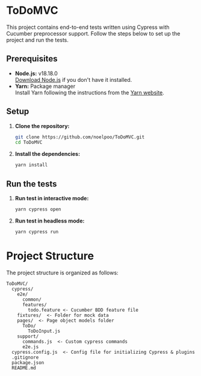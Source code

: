 # ToDoMVC

This project contains end-to-end tests written using Cypress with Cucumber preprocessor support. Follow the steps below to set up the project and run the tests.

## Prerequisites
- **Node.js:** v18.18.0  
  [Download Node.js](https://nodejs.org/) if you don't have it installed.
- **Yarn:** Package manager  
  Install Yarn following the instructions from the [Yarn website](https://classic.yarnpkg.com/en/docs/install).
## Setup
1. **Clone the repository:**
   ```bash
   git clone https://github.com/noelpoo/ToDoMVC.git
   cd ToDoMVC
2. **Install the dependencies:**
   ```bash
   yarn install
## Run the tests
1. **Run test in interactive mode:**
   ```bash
   yarn cypress open
2. **Run test in headless mode:**
   ```bash
   yarn cypress run
# Project Structure

The project structure is organized as follows:

```
ToDoMVC/
  cypress/
    e2e/
      common/
      features/
        todo.feature <- Cucumber BDD feature file    
    fixtures/  <- Folder for mock data
    pages/  <- Page object models folder
      ToDo/ 
        ToDoInput.js         
    support/
      commands.js  <- Custom cypress commands
      e2e.js                                            
  cypress.config.js  <- Config file for initializing Cypress & plugins       
  .gitignore                      
  package.json                    
  README.md                 
```